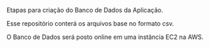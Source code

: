 Etapas para criação do Banco de Dados da Aplicação.

Esse repositório conterá os arquivos base no formato csv.

O Banco de Dados será posto online em uma instância EC2 na AWS.

